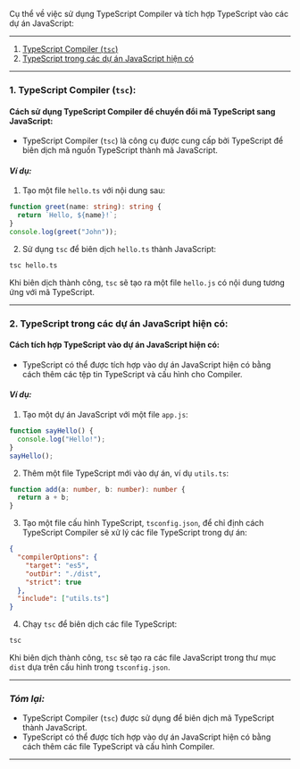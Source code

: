 Cụ thể về việc sử dụng TypeScript Compiler và tích hợp TypeScript vào các dự án JavaScript:

---

1. [TypeScript Compiler (`tsc`)](#1-typescript-compiler-tsc)
2. [TypeScript trong các dự án JavaScript hiện có](#2-typescript-trong-các-dự-án-javascript-hiện-có)

---

### 1. TypeScript Compiler (`tsc`):

#### Cách sử dụng TypeScript Compiler để chuyển đổi mã TypeScript sang JavaScript:

- TypeScript Compiler (`tsc`) là công cụ được cung cấp bởi TypeScript để biên dịch mã nguồn TypeScript thành mã JavaScript.

#### _Ví dụ:_

1. Tạo một file `hello.ts` với nội dung sau:

```typescript
function greet(name: string): string {
  return `Hello, ${name}!`;
}
console.log(greet("John"));
```

2. Sử dụng `tsc` để biên dịch `hello.ts` thành JavaScript:

```bash
tsc hello.ts
```

Khi biên dịch thành công, `tsc` sẽ tạo ra một file `hello.js` có nội dung tương ứng với mã TypeScript.

---

### 2. TypeScript trong các dự án JavaScript hiện có:

#### Cách tích hợp TypeScript vào dự án JavaScript hiện có:

- TypeScript có thể được tích hợp vào dự án JavaScript hiện có bằng cách thêm các tệp tin TypeScript và cấu hình cho Compiler.

#### _Ví dụ:_

1. Tạo một dự án JavaScript với một file `app.js`:

```javascript
function sayHello() {
  console.log("Hello!");
}
sayHello();
```

2. Thêm một file TypeScript mới vào dự án, ví dụ `utils.ts`:

```typescript
function add(a: number, b: number): number {
  return a + b;
}
```

3. Tạo một file cấu hình TypeScript, `tsconfig.json`, để chỉ định cách TypeScript Compiler sẽ xử lý các file TypeScript trong dự án:

```json
{
  "compilerOptions": {
    "target": "es5",
    "outDir": "./dist",
    "strict": true
  },
  "include": ["utils.ts"]
}
```

4. Chạy `tsc` để biên dịch các file TypeScript:

```bash
tsc
```

Khi biên dịch thành công, `tsc` sẽ tạo ra các file JavaScript trong thư mục `dist` dựa trên cấu hình trong `tsconfig.json`.

---

### _Tóm lại:_

- TypeScript Compiler (`tsc`) được sử dụng để biên dịch mã TypeScript thành JavaScript.
- TypeScript có thể được tích hợp vào dự án JavaScript hiện có bằng cách thêm các file TypeScript và cấu hình Compiler.

---
